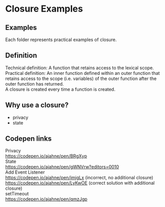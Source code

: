 # Closure Examples

## Examples
Each folder represents practical examples of closure.

## Definition
Technical definition: A function that retains access to the lexical scope.  
Practical definition: An inner function defined within an outer function that retains access to the scope (i.e. variables) of the outer function after the outer function has returned.  
A closure is created every time a function is created.

## Why use a closure?
- privacy
- state

## Codepen links
Privacy
<br>
https://codepen.io/ajahne/pen/BRgXyp
<br>
State
<br>
https://codepen.io/ajahne/pen/gWNVrw?editors=0010
<br>
Add Event Listener
<br>
https://codepen.io/ajahne/pen/jmjgLx (incorrect, no additional closure)
<br>
https://codepen.io/ajahne/pen/LyKwOE (correct solution with additional closure)
<br>
setTimeout
<br>
https://codepen.io/ajahne/pen/qmzJgp
